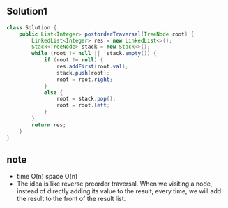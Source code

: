 ## Solution1
``` java
class Solution {
    public List<Integer> postorderTraversal(TreeNode root) {
        LinkedList<Integer> res = new LinkedList<>();
        Stack<TreeNode> stack = new Stack<>();
        while (root != null || !stack.empty()) {
            if (root != null) {
                res.addFirst(root.val);
                stack.push(root);
                root = root.right;
            }
            else {
                root = stack.pop();
                root = root.left;
            }
        }
        return res;
    }
}
```

## note
* time O(n) space O(n)
* The idea is like reverse preorder traversal. When we visiting a node, instead of directly adding its value to the result, every
time, we will add the result to the front of the result list.

